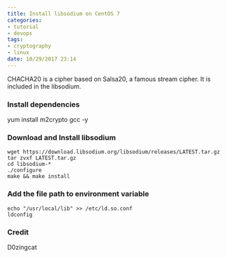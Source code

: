 ```yaml
---
title: Install libsodium on CentOS 7
categories:
- tutorial
- devops
tags: 
- cryptography
- linux
date: 10/29/2017 23:14
---
```

CHACHA20 is a cipher based on Salsa20, a famous stream cipher. It is included in the libsodium. 

### Install dependencies
yum install m2crypto gcc -y

### Download and Install libsodium
```
wget https://download.libsodium.org/libsodium/releases/LATEST.tar.gz 
tar zvxf LATEST.tar.gz 
cd libsodium-* 
./configure 
make && make install
``` 

### Add the file path to environment variable
```
echo "/usr/local/lib" >> /etc/ld.so.conf
ldconfig
```
### Credit
D0zingcat